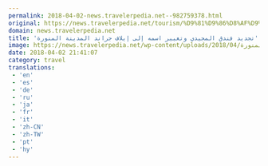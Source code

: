 ```yaml
---
permalink: 2018-04-02-news.travelerpedia.net--982759378.html
original: https://news.travelerpedia.net/tourism/%D9%81%D9%86%D8%AF%D9%82-%D8%A7%D9%84%D9%85%D8%AC%D9%8A%D8%AF%D9%8A-%D8%A5%D9%8A%D9%84%D8%A7%D9%81-%D8%AC%D8%B1%D8%A7%D9%86%D8%AF-%D9%81%D9%8A-%D8%A7%D9%84%D9%85%D8%AF%D9%8A%D9%86%D8%A9/
domain: news.travelerpedia.net
title: 'تجديد فندق المجيدي وتغيير اسمه إلى إيلاف جراند المدينة المنورة'
image: https://news.travelerpedia.net/wp-content/uploads/2018/04/فندق-المجيدي،-إيلاف-جراند-المدينة-المنورة.jpg
date: 2018-04-02 21:41:07
category: travel
translations: 
 - 'en'
 - 'es'
 - 'de'
 - 'ru'
 - 'ja'
 - 'fr'
 - 'it'
 - 'zh-CN'
 - 'zh-TW'
 - 'pt'
 - 'hy'
---
```


